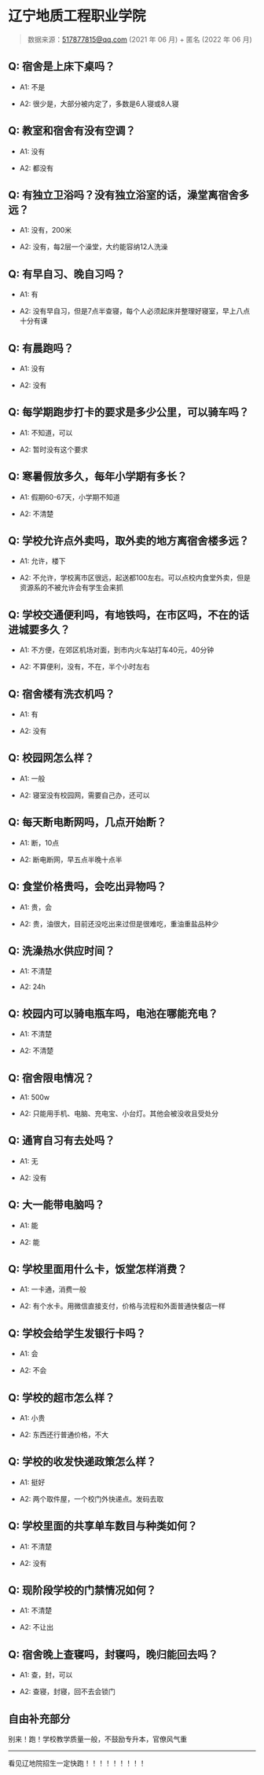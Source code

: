# 辽宁地质工程职业学院

> 数据来源：517877815@qq.com (2021 年 06 月) + 匿名 (2022 年 06 月)

## Q: 宿舍是上床下桌吗？

- A1: 不是

- A2: 很少是，大部分被内定了，多数是6人寝或8人寝

## Q: 教室和宿舍有没有空调？

- A1: 没有

- A2: 都没有

## Q: 有独立卫浴吗？没有独立浴室的话，澡堂离宿舍多远？

- A1: 没有，200米

- A2: 没有，每2层一个澡堂，大约能容纳12人洗澡

## Q: 有早自习、晚自习吗？

- A1: 有

- A2: 没有早自习，但是7点半查寝，每个人必须起床并整理好寝室，早上八点十分有课

## Q: 有晨跑吗？

- A1: 没有

- A2: 没有

## Q: 每学期跑步打卡的要求是多少公里，可以骑车吗？

- A1: 不知道，可以

- A2: 暂时没有这个要求

## Q: 寒暑假放多久，每年小学期有多长？

- A1: 假期60-67天，小学期不知道

- A2: 不清楚

## Q: 学校允许点外卖吗，取外卖的地方离宿舍楼多远？

- A1: 允许，楼下

- A2: 不允许，学校离市区很远，起送都100左右。可以点校内食堂外卖，但是资源系的不被允许会有学生会来抓

## Q: 学校交通便利吗，有地铁吗，在市区吗，不在的话进城要多久？

- A1: 不方便，在郊区机场对面，到市内火车站打车40元，40分钟

- A2: 不算便利，没有，不在，半个小时左右

## Q: 宿舍楼有洗衣机吗？

- A1: 有

- A2: 没有

## Q: 校园网怎么样？

- A1: 一般

- A2: 寝室没有校园网，需要自己办，还可以

## Q: 每天断电断网吗，几点开始断？

- A1: 断，10点

- A2: 断电断网，早五点半晚十点半

## Q: 食堂价格贵吗，会吃出异物吗？

- A1: 贵，会

- A2: 贵，油很大，目前还没吃出来过但是很难吃，重油重盐品种少

## Q: 洗澡热水供应时间？

- A1: 不清楚

- A2: 24h

## Q: 校园内可以骑电瓶车吗，电池在哪能充电？

- A1: 不清楚

- A2: 不清楚

## Q: 宿舍限电情况？

- A1: 500w

- A2: 只能用手机、电脑、充电宝、小台灯。其他会被没收且受处分

## Q: 通宵自习有去处吗？

- A1: 无

- A2: 没有

## Q: 大一能带电脑吗？

- A1: 能

- A2: 能

## Q: 学校里面用什么卡，饭堂怎样消费？

- A1: 一卡通，消费一般

- A2: 有个水卡。用微信直接支付，价格与流程和外面普通快餐店一样

## Q: 学校会给学生发银行卡吗？

- A1: 会

- A2: 不会

## Q: 学校的超市怎么样？

- A1: 小贵

- A2: 东西还行普通价格，不大

## Q: 学校的收发快递政策怎么样？

- A1: 挺好

- A2: 两个取件屋，一个校门外快递点。发码去取

## Q: 学校里面的共享单车数目与种类如何？

- A1: 不清楚

- A2: 没有

## Q: 现阶段学校的门禁情况如何？

- A1: 不清楚

- A2: 不让出

## Q: 宿舍晚上查寝吗，封寝吗，晚归能回去吗？

- A1: 查，封，可以

- A2: 查寝，封寝，回不去会锁门

## 自由补充部分

别来！跑！学校教学质量一般，不鼓励专升本，官僚风气重

***

看见辽地院招生一定快跑！！！！！！！！！